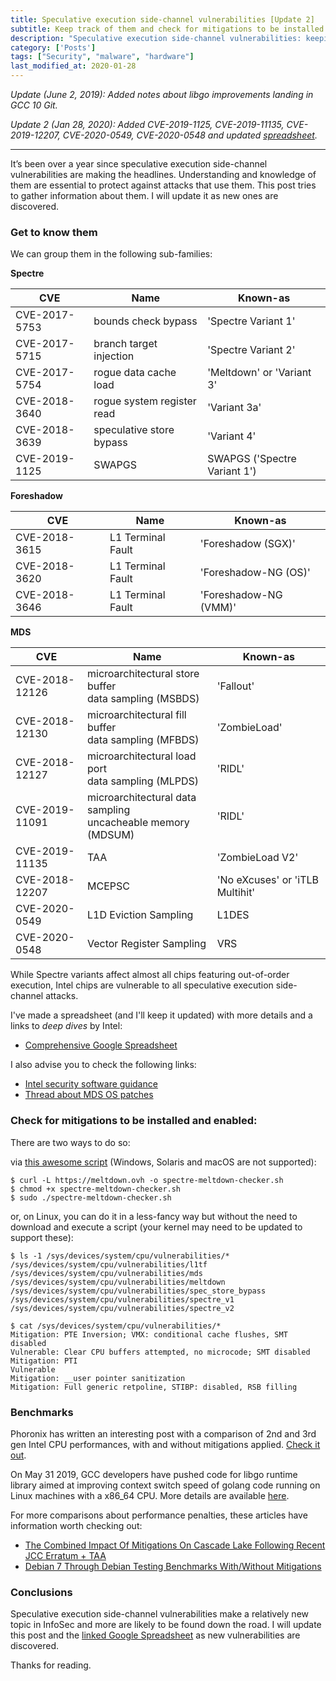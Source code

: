 ```yaml
---
title: Speculative execution side-channel vulnerabilities [Update 2]
subtitle: Keep track of them and check for mitigations to be installed and enabled
description: "Speculative execution side-channel vulnerabilities: keeping track of them and checking for mitigations to be installed and enabled"
category: ['Posts']
tags: ["Security", "malware", "hardware"]
last_modified_at: 2020-01-28
---
```


*Update (June 2, 2019): Added notes about libgo improvements landing in GCC 10 Git.*

*Update 2 (Jan 28, 2020): Added CVE-2019-1125, CVE-2019-11135, CVE-2019-12207, CVE-2020-0549, CVE-2020-0548 and updated [spreadsheet](https://a.fpira.com/cpuvulns).*

---

It’s been over a year since speculative execution side-channel vulnerabilities are making the headlines.
Understanding and knowledge of them are essential to protect against attacks that use them.
This post tries to gather information about them. I will update it as new ones are discovered.

### Get to know them

 We can group them in the following sub-families:

**Spectre**

| CVE | Name | Known-as |
|---|---|---|
| CVE-2017-5753 | bounds check bypass | 'Spectre Variant 1'
| CVE-2017-5715 | branch target injection | 'Spectre Variant 2'
| CVE-2017-5754 | rogue data cache load | 'Meltdown' or 'Variant 3'
| CVE-2018-3640 | rogue system register read | 'Variant 3a'
| CVE-2018-3639 | speculative store bypass | 'Variant 4'
| CVE-2019-1125 | SWAPGS | SWAPGS ('Spectre Variant 1')

**Foreshadow**

| CVE | Name | Known-as |
|---|---|---|
| CVE-2018-3615 | L1 Terminal Fault | 'Foreshadow (SGX)'
| CVE-2018-3620 | L1 Terminal Fault | 'Foreshadow-NG (OS)'
| CVE-2018-3646 | L1 Terminal Fault | 'Foreshadow-NG (VMM)'

**MDS**

| CVE | Name | Known-as |
|---|---|---|
| CVE-2018-12126 | microarchitectural store buffer<br>data sampling (MSBDS) | 'Fallout'
| CVE-2018-12130 | microarchitectural fill buffer<br>data sampling (MFBDS) | 'ZombieLoad'
| CVE-2018-12127 | microarchitectural load port<br>data sampling (MLPDS) | 'RIDL'
| CVE-2019-11091 | microarchitectural data sampling<br>uncacheable memory (MDSUM) | 'RIDL'
| CVE-2019-11135 | TAA | 'ZombieLoad V2'
| CVE-2018-12207 | MCEPSC | 'No eXcuses' or 'iTLB Multihit'
| CVE-2020-0549 | L1D Eviction Sampling | L1DES
| CVE-2020-0548 | Vector Register Sampling | VRS

While Spectre variants affect almost all chips featuring out-of-order execution, Intel chips are vulnerable to all speculative execution side-channel attacks.

I've made a spreadsheet (and I'll keep it updated) with more details and a links to *deep dives* by Intel:

- [Comprehensive Google Spreadsheet](https://a.fpira.com/cpuvulns)

I also advise you to check the following links:

- [Intel security software guidance](https://software.intel.com/security-software-guidance/)
- [Thread about MDS OS patches](https://twitter.com/pirafrank/status/1128400923632574467)

### Check for mitigations to be installed and enabled:

There are two ways to do so:

via [this awesome script](https://github.com/speed47/spectre-meltdown-checker) (Windows, Solaris and macOS are not supported):

```
$ curl -L https://meltdown.ovh -o spectre-meltdown-checker.sh
$ chmod +x spectre-meltdown-checker.sh
$ sudo ./spectre-meltdown-checker.sh
```

or, on Linux, you can do it in a less-fancy way but without the need to download and execute a script (your kernel may need to be updated to support these):

```
$ ls -1 /sys/devices/system/cpu/vulnerabilities/*
/sys/devices/system/cpu/vulnerabilities/l1tf
/sys/devices/system/cpu/vulnerabilities/mds
/sys/devices/system/cpu/vulnerabilities/meltdown
/sys/devices/system/cpu/vulnerabilities/spec_store_bypass
/sys/devices/system/cpu/vulnerabilities/spectre_v1
/sys/devices/system/cpu/vulnerabilities/spectre_v2

$ cat /sys/devices/system/cpu/vulnerabilities/*
Mitigation: PTE Inversion; VMX: conditional cache flushes, SMT disabled
Vulnerable: Clear CPU buffers attempted, no microcode; SMT disabled
Mitigation: PTI
Vulnerable
Mitigation: __user pointer sanitization
Mitigation: Full generic retpoline, STIBP: disabled, RSB filling
```

### Benchmarks

Phoronix has written an interesting post with a comparison of 2nd and 3rd gen Intel CPU performances, with and without mitigations applied. [Check it out](https://www.phoronix.com/scan.php?page=article&item=sandy-fx-zombieload&num=1).

On May 31 2019, GCC developers have pushed code for libgo runtime library aimed at improving context switch speed of golang code running on Linux machines with a x86_64 CPU. More details are available [here](https://www.phoronix.com/scan.php?page=news_item&px=Golang-Cheaper-Context-Switches).

For more comparisons about performance penalties, these articles have information worth checking out:

- [The Combined Impact Of Mitigations On Cascade Lake Following Recent JCC Erratum + TAA](https://www.phoronix.com/scan.php?page=article&item=cascadelake-jcc-taa&num=1)
- [Debian 7 Through Debian Testing Benchmarks With/Without Mitigations](https://www.phoronix.com/scan.php?page=article&item=debian-7-2020&num=1)

### Conclusions

Speculative execution side-channel vulnerabilities make a relatively new topic in InfoSec and more are likely to be found down the road. I will update this post and the [linked Google Spreadsheet](https://a.fpira.com/cpuvulns) as new vulnerabilities are discovered.

Thanks for reading.
